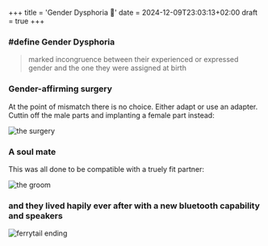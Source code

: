 +++
title = 'Gender Dysphoria 🌈'
date = 2024-12-09T23:03:13+02:00
draft = true
+++

### \#define Gender Dysphoria
> marked incongruence between their experienced or expressed gender and the one they were assigned at birth

### Gender-affirming surgery
At the point of mismatch there is no choice. Either adapt or use an adapter. Cuttin off the male parts and implanting a female part instead:

![the surgery](/maleoutfemalein.png)

### A soul mate

This was all done to be compatible with a truely fit partner:

![the groom](/ugreenbluetooth.png)

### and they lived hapily ever after with a new bluetooth capability and speakers

![ferrytail ending](/auxandugreen.png)






